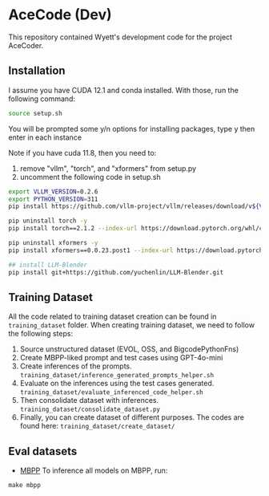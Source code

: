 # AceCode (Dev)

This repository contained Wyett's development code for the project AceCoder.

## Installation
I assume you have CUDA 12.1 and conda installed. With those, run the following command:

```bash
source setup.sh
```

You will be prompted some y/n options for installing packages, type y then enter in each instance <br />

Note if you have cuda 11.8, then you need to:
1. remove "vllm", "torch", and "xformers" from setup.py
2. uncomment the following code in setup.sh

```bash
export VLLM_VERSION=0.2.6
export PYTHON_VERSION=311
pip install https://github.com/vllm-project/vllm/releases/download/v${VLLM_VERSION}/vllm-${VLLM_VERSION}+cu118-cp${PYTHON_VERSION}-cp${PYTHON_VERSION}-manylinux1_x86_64.whl

pip uninstall torch -y
pip install torch==2.1.2 --index-url https://download.pytorch.org/whl/cu118

pip uninstall xformers -y
pip install xformers==0.0.23.post1 --index-url https://download.pytorch.org/whl/cu118

## install LLM-Blender
pip install git+https://github.com/yuchenlin/LLM-Blender.git
```

## Training Dataset
All the code related to training dataset creation can be found in ```training_dataset``` folder. When creating training dataset, we need to follow the following steps:
1. Source unstructured dataset (EVOL, OSS, and BigcodePythonFns)
2. Create MBPP-liked prompt and test cases using GPT-4o-mini
3. Create inferences of the prompts. ```training_dataset/inference_generated_prompts_helper.sh```
4. Evaluate on the inferences using the test cases generated. ```training_dataset/evaluate_inferenced_code_helper.sh```
5. Then consolidate dataset with inferences. ```training_dataset/consolidate_dataset.py```
6. Finally, you can create dataset of different purposes. The codes are found here: ```training_dataset/create_dataset/```

## Eval datasets
- [MBPP](https://huggingface.co/datasets/mbpp)
To inference all models on MBPP, run:
```
make mbpp
```